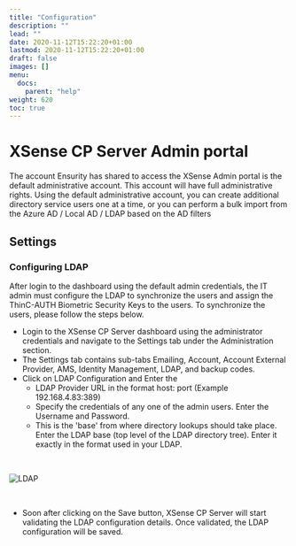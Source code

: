 ```yaml
---
title: "Configuration"
description: ""
lead: ""
date: 2020-11-12T15:22:20+01:00
lastmod: 2020-11-12T15:22:20+01:00
draft: false
images: []
menu: 
  docs:
    parent: "help"
weight: 620
toc: true
---
```



# XSense CP Server Admin portal

The account Ensurity has shared to access the XSense Admin portal is the default administrative account. This account will have full administrative rights. Using the default administrative account, you can create additional directory service users one at a time, or you can perform a bulk import from the Azure AD / Local AD / LDAP based on the AD filters

## Settings

### Configuring LDAP

After login to the dashboard using the default admin credentials, the IT admin must configure the LDAP to synchronize the users and assign the ThinC-AUTH Biometric Security Keys to the users. To synchronize the users, please follow the steps below.

* Login to the XSense CP Server dashboard using the administrator credentials and navigate to the Settings tab under the Administration section.
* The Settings tab contains sub-tabs Emailing, Account, Account External Provider, AMS, Identity Management, LDAP, and backup codes.
* Click on LDAP Configuration and Enter the
  * LDAP Provider URL in the format host: port (Example 192.168.4.83:389)
  * Specify the credentials of any one of the admin users. Enter the Username and Password.
  * This is the 'base' from where directory lookups should take place. Enter the LDAP base (top level of the LDAP directory tree). Enter it exactly in the format used in your LDAP.

<br>

![LDAP](/images/LDAP.png)

<br>

* Soon after clicking on the Save button, XSense CP Server will start validating the LDAP configuration details. Once validated, the LDAP configuration will be saved.
